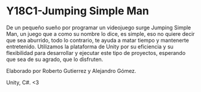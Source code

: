 # Y18C1-Jumping Simple Man

De un pequeño sueño por programar un videojuego surge Jumping Simple Man, un juego que a como su nombre lo dice, es simple, eso no quiere decir que sea aburrido, todo lo contrario, te ayuda a matar tiempo y mantenerte entretenido. Utilizamos la plataforma de Unity por su eficiencia y su flexibilidad para desarrollar y ejecutar este tipo de proyectos, esperando que sea de su agrado, que lo disfruten.

Elaborado por Roberto Gutierrez y Alejandro Gómez.

Unity, C#.
<3

